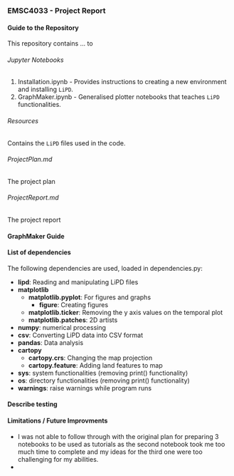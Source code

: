 ### EMSC4033 - Project Report
#### Guide to the Repository 	
This repository contains ... to 

###### Jupyter Notebooks 
1. Installation.ipynb - Provides instructions to creating a new environment and installing `LiPD`.
2. GraphMaker.ipynb - Generalised plotter notebooks that teaches `LiPD` functionalities.

###### Resources 
Contains the `LiPD` files used in the code.

###### ProjectPlan.md 
The project plan

###### ProjectReport.md 
The project report



#### GraphMaker Guide	







#### List of dependencies	
The following dependencies are used, loaded in dependencies.py:
- **lipd**: Reading and manipulating LiPD files
- **matplotlib**
  - **matplotlib.pyplot**: For figures and graphs 
    - **figure**: Creating figures 
  - **matplotlib.ticker**: Removing the y axis values on the temporal plot  
  - **matplotlib.patches**: 2D artists 
- **numpy**: numerical processing 
- **csv**: Converting LiPD data into CSV format
- **pandas**: Data analysis
- **cartopy**
  - **cartopy.crs**: Changing the map projection
  - **cartopy.feature**: Adding land features to map 
- **sys**: system functionalities (removing print() functionality)
- **os**: directory functionalities (removing print() functionality)
- **warnings**: raise warnings while program runs



#### Describe testing	

#### Limitations / Future Improvments	
- I was not able to follow through with the original plan for preparing 3 notebooks to be used as tutorials as the second notebook took me too much time to complete and my ideas for the third one were too challenging for my abilities.
- 
